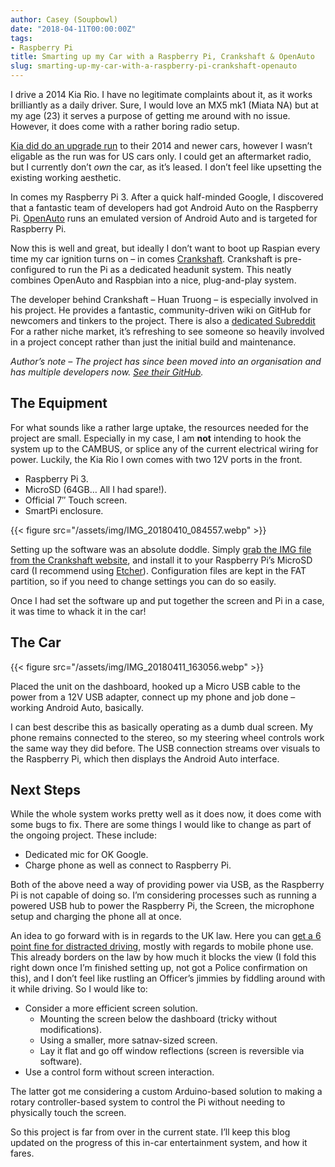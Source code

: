 ```yaml
---
author: Casey (Soupbowl)
date: "2018-04-11T00:00:00Z"
tags:
- Raspberry Pi
title: Smarting up my Car with a Raspberry Pi, Crankshaft & OpenAuto
slug: smarting-up-my-car-with-a-raspberry-pi-crankshaft-openauto
---
```


I drive a 2014 Kia Rio. I have no legitimate complaints about it, as it works brilliantly as a daily driver. Sure, I would love an MX5 mk1 (Miata NA) but at my age (23) it serves a purpose of getting me around with no issue. However, it does come with a rather boring radio setup.

[Kia did do an upgrade run](https://www.engadget.com/2016/07/19/kia-android-auto-and-apple-carplay-upgrades/) to their 2014 and newer cars, however I wasn’t eligable as the run was for US cars only. I could get an aftermarket radio, but I currently don’t _own_ the car, as it’s leased. I don’t feel like upsetting the existing working aesthetic.

In comes my Raspberry Pi 3. After a quick half-minded Google, I discovered that a fantastic team of developers had got Android Auto on the Raspberry Pi. [OpenAuto](https://github.com/f1xpl/openauto/) runs an emulated version of Android Auto and is targeted for Raspberry Pi.

Now this is well and great, but ideally I don’t want to boot up Raspian every time my car ignition turns on – in comes [Crankshaft](https://github.com/htruong/crankshaft). Crankshaft is pre-configured to run the Pi as a dedicated headunit system. This neatly combines OpenAuto and Raspbian into a nice, plug-and-play system.

The developer behind Crankshaft – Huan Truong – is especially involved in his project. He provides a fantastic, community-driven wiki on GitHub for newcomers and tinkers to the project. There is also a [dedicated Subreddit](https://reddit.com/r/crankshaft) For a rather niche market, it’s refreshing to see someone so heavily involved in a project concept rather than just the initial build and maintenance.

_Author’s note – The project has since been moved into an organisation and has multiple developers now. [See their GitHub](https://github.com/opencardev/crankshaft)._

## The Equipment

For what sounds like a rather large uptake, the resources needed for the project are small. Especially in my case, I am **not** intending to hook the system up to the CAMBUS, or splice any of the current electrical wiring for power. Luckily, the Kia Rio I own comes with two 12V ports in the front.

*   Raspberry Pi 3.
*   MicroSD (64GB… All I had spare!).
*   Official 7″ Touch screen.
*   SmartPi enclosure.

{{< figure src="/assets/img/IMG_20180410_084557.webp" >}}

Setting up the software was an absolute doddle. Simply [grab the IMG file from the Crankshaft website](http://getcrankshaft.com/), and install it to your Raspberry Pi’s MicroSD card (I recommend using [Etcher](https://etcher.io/)). Configuration files are kept in the FAT partition, so if you need to change settings you can do so easily.

Once I had set the software up and put together the screen and Pi in a case, it was time to whack it in the car!

## The Car

{{< figure src="/assets/img/IMG_20180411_163056.webp" >}}

Placed the unit on the dashboard, hooked up a Micro USB cable to the power from a 12V USB adapter, connect up my phone and job done – working Android Auto, basically.

I can best describe this as basically operating as a dumb dual screen. My phone remains connected to the stereo, so my steering wheel controls work the same way they did before. The USB connection streams over visuals to the Raspberry Pi, which then displays the Android Auto interface.

## Next Steps

While the whole system works pretty well as it does now, it does come with some bugs to fix. There are some things I would like to change as part of the ongoing project. These include:

*   Dedicated mic for OK Google.
*   Charge phone as well as connect to Raspberry Pi.

Both of the above need a way of providing power via USB, as the Raspberry Pi is not capable of doing so. I’m considering processes such as running a powered USB hub to power the Raspberry Pi, the Screen, the microphone setup and charging the phone all at once.

An idea to go forward with is in regards to the UK law. Here you can [get a 6 point fine for distracted driving](https://www.gov.uk/using-mobile-phones-when-driving-the-law), mostly with regards to mobile phone use. This already borders on the law by how much it blocks the view (I fold this right down once I’m finished setting up, not got a Police confirmation on this), and I don’t feel like rustling an Officer’s jimmies by fiddling around with it while driving. So I would like to:

*   Consider a more efficient screen solution.
	*   Mounting the screen below the dashboard (tricky without modifications).
	*   Using a smaller, more satnav-sized screen.
	*   Lay it flat and go off window reflections (screen is reversible via software).
*   Use a control form without screen interaction.

The latter got me considering a custom Arduino-based solution to making a rotary controller-based system to control the Pi without needing to physically touch the screen.

So this project is far from over in the current state. I’ll keep this blog updated on the progress of this in-car entertainment system, and how it fares.
